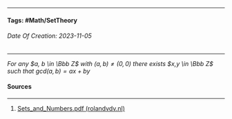 __________________________________________________________________________
#### **Tags:** #Math/SetTheory 
###### *Date Of Creation: 2023-11-05*
__________________________________________________________________________

*For any $a, b \in \Bbb Z$ with $(a,b) \not = (0,0)$ there exists $x,y \in \Bbb Z$ such that $gcd(a,b) = ax + by$*
#### Sources
__________________________________________________________________________
1. [Sets_and_Numbers.pdf (rolandvdv.nl)](https://www.rolandvdv.nl/Sets_and_Numbers.pdf)